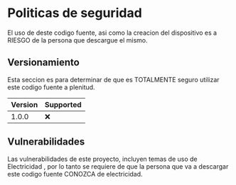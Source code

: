 # Politicas de seguridad
El uso de deste codigo fuente, asi como la creacion del dispositivo es a RIESGO de la persona que descargue el mismo.
## Versionamiento
Esta seccion es para determinar de que es TOTALMENTE seguro utilizar este codigo fuente a plenitud.

| Version | Supported          |
| ------- | ------------------ |
| 1.0.0   | :x:                |


## Vulnerabilidades

Las vulnerabilidades de este proyecto, incluyen temas de uso de Electricidad , por lo tanto se requiere de que la persona que va a descargar este codigo fuente CONOZCA de electricidad.